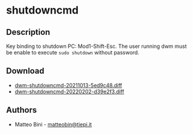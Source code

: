 shutdowncmd
================

Description
-----------
Key binding to shutdown PC: Mod1-Shift-Esc. The user running dwm must be
enable to execute `sudo shutdown` without password.


Download
--------
* [dwm-shutdowncmd-20211013-5ed9c48.diff](dwm-shutdowncmd-20211013-5ed9c48.diff)
* [dwm-shutdowncmd-20220202-d39e2f3.diff](dwm-shutdowncmd-20220202-d39e2f3.diff)

Authors
-------
* Matteo Bini - <matteobin@tiepi.it>
